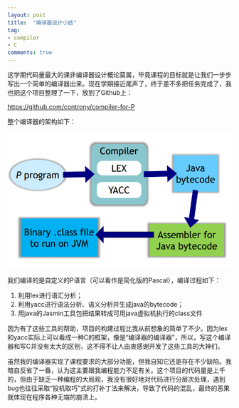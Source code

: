 ```yaml
---
layout: post
title:  "编译器设计小结"
tag:
- compiler
- C
comments: true
---
```


这学期代码量最大的课非编译器设计概论莫属，毕竟课程的目标就是让我们一步步写出一个简单的编译器出来。现在学期接近尾声了，终于差不多把任务完成了，我也把这个项目整理了一下，放到了Github上：

https://github.com/controny/compiler-for-P

整个编译器的架构如下：

![](https://raw.githubusercontent.com/controny/compiler-for-P/master/docs/skeleton.png)

我们编译的是自定义的P语言（可以看作是简化版的Pascal），编译过程如下：

1. 利用lex进行语汇分析；
2. 利用yacc进行语法分析、语义分析并生成java的bytecode；
3. 用java的Jasmin工具包把结果转成可用java虚拟机执行的class文件

因为有了这些工具的帮助，项目的构建过程比我从前想象的简单了不少。因为lex和yacc实际上可以看成一种C的框架，像是“编译器的编译器”，所以，写这个编译器和写C并没有太大的区别，这不得不让人由衷感谢开发了这些工具的大神们。

虽然我的编译器实现了课程要求的大部分功能，但我自知它还是存在不少缺陷。我暗自反省了一番，认为这主要跟我编程能力不足有关。这个项目的代码量是上千的，但由于缺乏一种编程的大局观，我没有很好地对代码进行分层次处理，遇到bug也往往采取“投机取巧”式的打补丁法来解决，导致了代码的混乱，最终的恶果就体现在程序各种无端的崩溃上。
